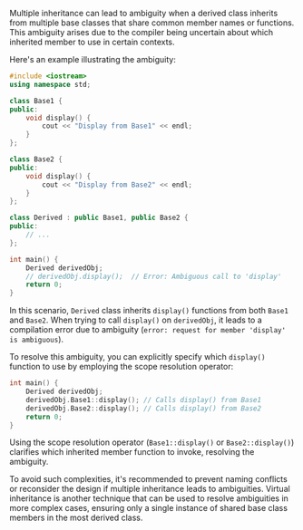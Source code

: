 [//]: # (### Ambiguity in Multiple Inheritance)

Multiple inheritance can lead to ambiguity when a derived class inherits from multiple base classes that share common member names or functions. This ambiguity arises due to the compiler being uncertain about which inherited member to use in certain contexts.

Here's an example illustrating the ambiguity:

```cpp
#include <iostream>
using namespace std;

class Base1 {
public:
    void display() {
        cout << "Display from Base1" << endl;
    }
};

class Base2 {
public:
    void display() {
        cout << "Display from Base2" << endl;
    }
};

class Derived : public Base1, public Base2 {
public:
    // ...
};

int main() {
    Derived derivedObj;
    // derivedObj.display();  // Error: Ambiguous call to 'display'
    return 0;
}
```

In this scenario, `Derived` class inherits `display()` functions from both `Base1` and `Base2`. When trying to call `display()` on `derivedObj`, it leads to a compilation error due to ambiguity (`error: request for member 'display' is ambiguous`).

To resolve this ambiguity, you can explicitly specify which `display()` function to use by employing the scope resolution operator:

```cpp
int main() {
    Derived derivedObj;
    derivedObj.Base1::display(); // Calls display() from Base1
    derivedObj.Base2::display(); // Calls display() from Base2
    return 0;
}
```

Using the scope resolution operator (`Base1::display()` or `Base2::display()`) clarifies which inherited member function to invoke, resolving the ambiguity.

To avoid such complexities, it's recommended to prevent naming conflicts or reconsider the design if multiple inheritance leads to ambiguities. Virtual inheritance is another technique that can be used to resolve ambiguities in more complex cases, ensuring only a single instance of shared base class members in the most derived class.
